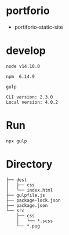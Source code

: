 # portforio
- portiforio-static-site
# develop
```
node v14.10.0
```
```
npm  6.14.9
```
```
gulp

CLI version: 2.3.0
Local version: 4.0.2
```
# Run
```
npx gulp
```
# Directory
```
├── dest
│   ├── css
│   └── index.html
├── gulpfile.js
├── package-lock.json
├── package.json
└── src
    ├── css
    │   └── *.scss
    └── *.pug

```